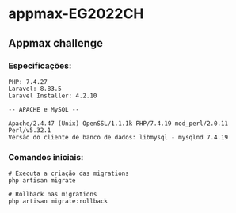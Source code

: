 # appmax-EG2022CH
## Appmax challenge

### Especificações:
```
PHP: 7.4.27
Laravel: 8.83.5
Laravel Installer: 4.2.10

-- APACHE e MySQL --

Apache/2.4.47 (Unix) OpenSSL/1.1.1k PHP/7.4.19 mod_perl/2.0.11 Perl/v5.32.1
Versão do cliente de banco de dados: libmysql - mysqlnd 7.4.19
```

### Comandos iniciais:
```
# Executa a criação das migrations
php artisan migrate

# Rollback nas migrations
php artisan migrate:rollback
```
